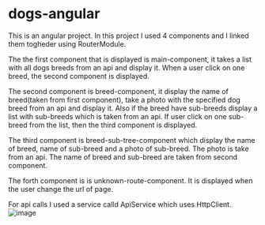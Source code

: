 # dogs-angular
This is an angular project.
In this project I used 4 components and I linked them togheder using RouterModule.

The the first component that is displayed is main-component, it takes a list with all dogs breeds from an api and display it.
When a user click on one breed, the second component is displayed.

The second component is breed-component, it display the name of breed(taken from first component), 
take a photo with the specified dog breed from an api and display it. 
Also if the breed have sub-breeds display a list with sub-breeds which is taken from an api.
If user click on one sub-breed from the list, then the third component is displayed.

The third component is breed-sub-tree-component which display the name of breed, name of sub-breed and a photo of sub-breed. 
The photo is take from an api.
The name of breed and sub-breed are taken from second component.

The forth component is is unknown-route-component. It is displayed when the user change the url of page.

For api calls I used a service calld ApiService which uses HttpClient.
![image](https://github.com/Elisei-26/dogs-angular/assets/81551154/33752064-bbcc-4287-8c2c-4d45b4be491d)
